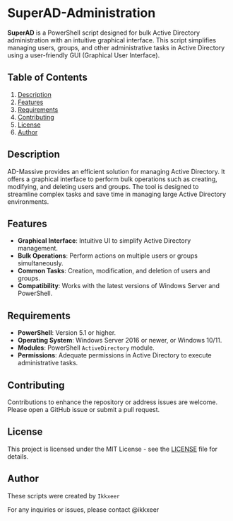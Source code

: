 # SuperAD-Administration

**SuperAD** is a PowerShell script designed for bulk Active Directory administration with an intuitive graphical interface. This script simplifies managing users, groups, and other administrative tasks in Active Directory using a user-friendly GUI (Graphical User Interface).

## Table of Contents

1. [Description](#description)
2. [Features](#features)
3. [Requirements](#requirements)
4. [Contributing](#contributing)
5. [License](#license)
6. [Author](#author)

## Description

AD-Massive provides an efficient solution for managing Active Directory. It offers a graphical interface to perform bulk operations such as creating, modifying, and deleting users and groups. The tool is designed to streamline complex tasks and save time in managing large Active Directory environments.

## Features

- **Graphical Interface**: Intuitive UI to simplify Active Directory management.
- **Bulk Operations**: Perform actions on multiple users or groups simultaneously.
- **Common Tasks**: Creation, modification, and deletion of users and groups.
- **Compatibility**: Works with the latest versions of Windows Server and PowerShell.

## Requirements

- **PowerShell**: Version 5.1 or higher.
- **Operating System**: Windows Server 2016 or newer, or Windows 10/11.
- **Modules**: PowerShell `ActiveDirectory` module.
- **Permissions**: Adequate permissions in Active Directory to execute administrative tasks.

## Contributing
Contributions to enhance the repository or address issues are welcome. Please open a GitHub issue or submit a pull request.

## License

This project is licensed under the MIT License - see the [LICENSE](LICENSE) file for details.

## Author

These scripts were created by ``Ikkxeer``

For any inquiries or issues, please contact @ikkxeer
